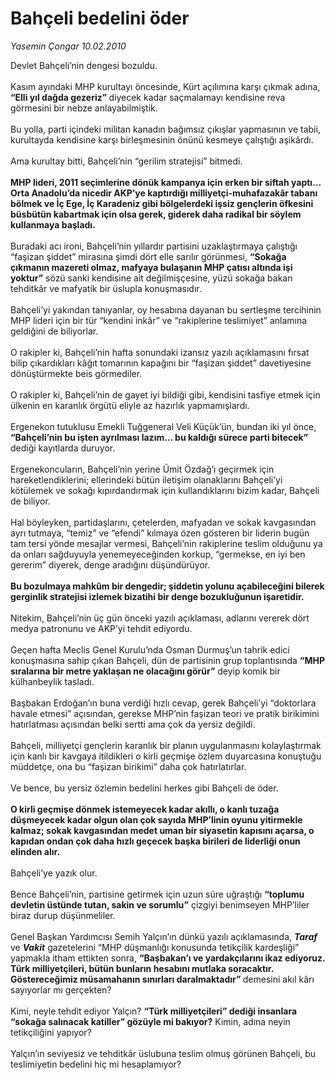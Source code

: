 # Bahçeli bedelini öder

*Yasemin Çongar 10.02.2010*

<div class="taraf_structure_2col_1zq">
<div class="margen_n">



 <p>Devlet Bahçeli’nin dengesi bozuldu. <br/><br/>Kasım ayındaki MHP kurultayı öncesinde, Kürt açılımına karşı çıkmak adına, <b>“Elli yıl dağda gezeriz” </b>diyecek kadar saçmalamayı kendisine reva görmesini bir nebze anlayabilmiştik. <br/><br/>Bu yolla, parti içindeki militan kanadın bağımsız çıkışlar yapmasının ve tabii, kurultayda kendisine karşı birleşmesinin önünü kesmeye çalıştığı aşikârdı. <br/><br/>Ama kurultay bitti, Bahçeli’nin “gerilim stratejisi” bitmedi. <b><br/><br/>MHP lideri, 2011 seçimlerine dönük kampanya için erken bir siftah yaptı... Orta Anadolu’da nicedir AKP’ye kaptırdığı milliyetçi-muhafazakâr tabanı bölmek ve İç Ege, İç Karadeniz gibi bölgelerdeki işsiz gençlerin öfkesini büsbütün kabartmak için olsa gerek, giderek daha radikal bir söylem kullanmaya başladı.</b> <br/><br/>Buradaki acı ironi, Bahçeli’nin yıllardır partisini uzaklaştırmaya çalıştığı “faşizan şiddet” mirasına şimdi dört elle sarılır görünmesi, <b>“Sokağa çıkmanın mazereti olmaz, mafyaya bulaşanın MHP çatısı altında işi yoktur”</b> sözü sanki kendisine ait değilmişçesine, yüzü sokağa bakan tehditkâr ve mafyatik bir üslupla konuşmasıdır. <br/><br/>Bahçeli’yi yakından tanıyanlar, oy hesabına dayanan bu sertleşme tercihinin MHP lideri için bir tür “kendini inkâr” ve “rakiplerine teslimiyet” anlamına geldiğini de biliyorlar. <br/><br/>O rakipler ki, Bahçeli’nin hafta sonundaki izansız yazılı açıklamasını fırsat bilip çıkardıkları kâğıt tomarının kapağını bir “faşizan şiddet” davetiyesine dönüştürmekte beis görmediler. <br/><br/>O rakipler ki, Bahçeli’nin de gayet iyi bildiği gibi, kendisini tasfiye etmek için ülkenin en karanlık örgütü eliyle az hazırlık yapmamışlardı. <br/><br/>Ergenekon tutuklusu Emekli Tuğgeneral Veli Küçük’ün, bundan iki yıl önce, <b>“Bahçeli’nin bu işten ayrılması lazım... bu kaldığı sürece parti bitecek” </b>dediği kayıtlarda duruyor. <br/><br/>Ergenekoncuların, Bahçeli’nin yerine Ümit Özdağ’ı geçirmek için hareketlendiklerini; ellerindeki bütün iletişim olanaklarını Bahçeli’yi kötülemek ve sokağı kıpırdandırmak için kullandıklarını bizim kadar, Bahçeli de biliyor. <br/><br/>Hal böyleyken, partidaşlarını, çetelerden, mafyadan ve sokak kavgasından ayrı tutmaya, “temiz” ve “efendi” kılmaya özen gösteren bir liderin bugün tam tersi yönde mesajlar vermesi, Bahçeli’nin rakiplerine teslim olduğunu ya da onları sağduyuyla yenemeyeceğinden korkup, “germekse, en iyi ben gererim” diyerek, denge aradığını düşündürüyor.<b> <br/><br/>Bu bozulmaya mahkûm bir dengedir; şiddetin yolunu açabileceğini bilerek gerginlik stratejisi izlemek bizatihi bir denge bozukluğunun işaretidir. </b><br/><br/>Nitekim, Bahçeli’nin üç gün önceki yazılı açıklaması, adlarını vererek dört medya patronunu ve AKP’yi tehdit ediyordu. <br/><br/>Geçen hafta Meclis Genel Kurulu’nda Osman Durmuş’un tahrik edici konuşmasına sahip çıkan Bahçeli, dün de partisinin grup toplantısında <b>“MHP sıralarına bir metre yaklaşan ne olacağını görür”</b> deyip komik bir külhanbeylik tasladı. <br/><br/>Başbakan Erdoğan’ın buna verdiği hızlı cevap, gerek Bahçeli’yi “doktorlara havale etmesi” açısından, gerekse MHP’nin faşizan teori ve pratik birikimini hatırlatması açısından belki sertti ama çok da yersiz değildi. <br/><br/>Bahçeli, milliyetçi gençlerin karanlık bir planın uygulanmasını kolaylaştırmak için kanlı bir kavgaya itildikleri o kirli geçmişe özlem duyarcasına konuştuğu müddetçe, ona bu “faşizan birikimi” daha çok hatırlatırlar. <br/><br/>Ve bence, bu yersiz özlemin bedelini herkes gibi Bahçeli de öder.<b> <br/><br/>O kirli geçmişe dönmek istemeyecek kadar akıllı, o kanlı tuzağa düşmeyecek kadar olgun olan çok sayıda MHP’linin oyunu yitirmekle kalmaz; sokak kavgasından medet uman bir siyasetin kapısını açarsa, o kapıdan ondan çok daha hızlı geçecek başka birileri de liderliği onun elinden alır.</b> <br/><br/>Bahçeli’ye yazık olur. <br/><br/>Bence Bahçeli’nin, partisine getirmek için uzun süre uğraştığı <b>“toplumu devletin üstünde tutan, sakin ve sorumlu”</b> çizgiyi benimseyen MHP’liler biraz durup düşünmeliler. <br/><br/>Genel Başkan Yardımcısı Semih Yalçın’ın dünkü yazılı açıklamasında, <b><i>Taraf</i></b> ve <b><i>Vakit</i></b> gazetelerini “MHP düşmanlığı konusunda tetikçilik kardeşliği” yapmakla itham ettikten sonra, <b>“Başbakan’ı ve yardakçılarını ikaz ediyoruz. Türk milliyetçileri, bütün bunların hesabını mutlaka soracaktır. Göstereceğimiz müsamahanın sınırları daralmaktadır” </b>demesini akıl kârı sayıyorlar mı gerçekten? <br/><br/>Kimi, neyle tehdit ediyor Yalçın? <b>“Türk milliyetçileri” dediği insanlara “sokağa salınacak katiller” gözüyle mi bakıyor?</b> Kimin, adına neyin tetikçiliğini yapıyor? <br/><br/>Yalçın’ın seviyesiz ve tehditkâr üslubuna teslim olmuş görünen Bahçeli, bu teslimiyetin bedelini hiç mi hesaplamıyor?</p>
<br/>
<br/>
<br/>



<br/>


<div id="taraf_not">
</div>

</div>


</div>
